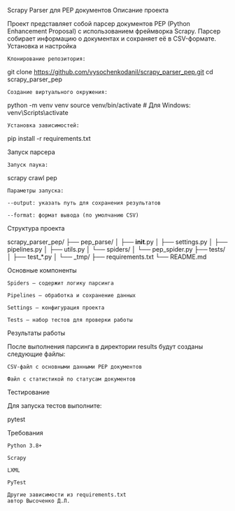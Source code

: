 
Scrapy Parser для PEP документов
Описание проекта

Проект представляет собой парсер документов PEP (Python Enhancement Proposal) с использованием фреймворка Scrapy. Парсер собирает информацию о документах и сохраняет её в CSV-формате.
Установка и настройка

    Клонирование репозитория:

git clone https://github.com/vysochenkodanil/scrapy_parser_pep.git
cd scrapy_parser_pep

    Создание виртуального окружения:

python -m venv venv
source venv/bin/activate  # Для Windows: venv\Scripts\activate

    Установка зависимостей:

pip install -r requirements.txt

Запуск парсера

    Запуск паука:

scrapy crawl pep

    Параметры запуска:

    --output: указать путь для сохранения результатов

    --format: формат вывода (по умолчанию CSV)

Структура проекта

scrapy_parser_pep/
├── pep_parse/
│   ├── __init__.py
│   ├── settings.py
│   ├── pipelines.py
│   ├── utils.py
│   └── spiders/
│       └── pep_spider.py
├── tests/
│   ├── test_*.py
│   └── _tmp/
├── requirements.txt
└── README.md

Основные компоненты

    Spiders — содержит логику парсинга

    Pipelines — обработка и сохранение данных

    Settings — конфигурация проекта

    Tests — набор тестов для проверки работы

Результаты работы

После выполнения парсинга в директории results будут созданы следующие файлы:

    CSV-файл с основными данными PEP документов

    Файл с статистикой по статусам документов

Тестирование

Для запуска тестов выполните:

pytest

Требования

    Python 3.8+

    Scrapy

    LXML

    PyTest

    Другие зависимости из requirements.txt
    автор Высоченко Д.Л.